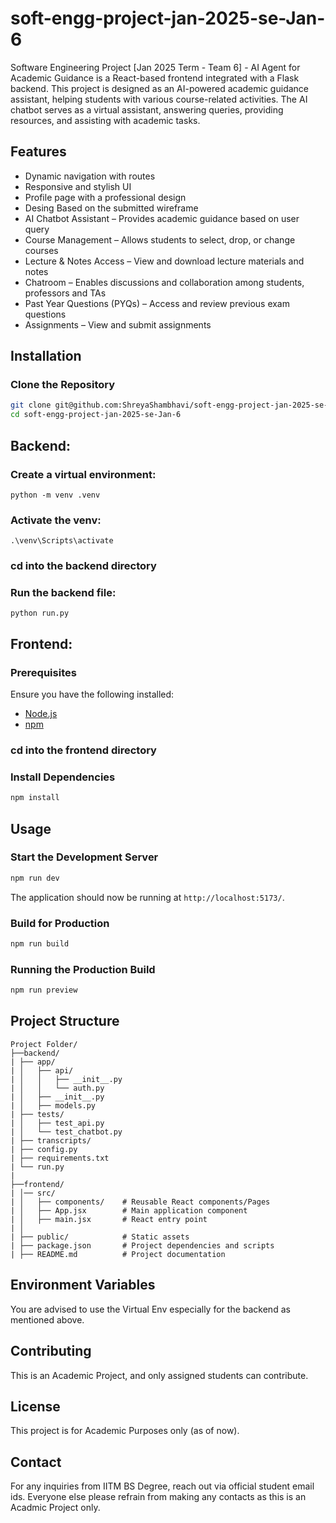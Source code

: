 # soft-engg-project-jan-2025-se-Jan-6
Software Engineering Project [Jan 2025 Term - Team 6] - AI Agent for Academic Guidance is a React-based frontend integrated with a Flask backend. This project is designed as an AI-powered academic guidance assistant, helping students with various course-related activities. The AI chatbot serves as a virtual assistant, answering queries, providing resources, and assisting with academic tasks.


## Features
- Dynamic navigation with routes
- Responsive and stylish UI
- Profile page with a professional design
- Desing Based on the submitted wireframe
- AI Chatbot Assistant – Provides academic guidance based on user query
- Course Management – Allows students to select, drop, or change courses
- Lecture & Notes Access – View and download lecture materials and notes
- Chatroom – Enables discussions and collaboration among students, professors and TAs
- Past Year Questions (PYQs) – Access and review previous exam questions
- Assignments – View and submit assignments

## Installation



### Clone the Repository
```sh
git clone git@github.com:ShreyaShambhavi/soft-engg-project-jan-2025-se-Jan-6.git
cd soft-engg-project-jan-2025-se-Jan-6
```

## Backend:

### Create a virtual environment:
```
python -m venv .venv
```

### Activate the venv:
```
.\venv\Scripts\activate
```

### cd into the backend directory

### Run the backend file:
```
python run.py
```

## Frontend:

### Prerequisites
Ensure you have the following installed:
- [Node.js](https://nodejs.org/)
- [npm](https://www.npmjs.com/) 

### cd into the frontend directory

### Install Dependencies
```sh
npm install

```

## Usage

### Start the Development Server
```sh
npm run dev

```

The application should now be running at `http://localhost:5173/`.

### Build for Production
```sh
npm run build

```

### Running the Production Build
```sh
npm run preview
```

## Project Structure
```
Project Folder/
├──backend/
| ├── app/
| │   ├── api/
| │   │   ├── __init__.py
| │   │   └── auth.py
| │   ├── __init__.py
| │   ├── models.py
| ├── tests/
| │   ├── test_api.py
| │   └── test_chatbot.py
| ├── transcripts/
| ├── config.py
| ├── requirements.txt
| └── run.py
|
├──frontend/
| │── src/
| │   ├── components/    # Reusable React components/Pages
| │   ├── App.jsx        # Main application component
| │   ├── main.jsx       # React entry point
| │
| ├── public/            # Static assets
| ├── package.json       # Project dependencies and scripts
| ├── README.md          # Project documentation
```

## Environment Variables
You are advised to use the Virtual Env especially for the backend as mentioned above.

## Contributing
This is an Academic Project, and only assigned students can contribute.

## License
This project is for Academic Purposes only (as of now).

## Contact
For any inquiries from IITM BS Degree, reach out via official student email ids.
Everyone else please refrain from making any contacts as this is an Acadmic Project only.


